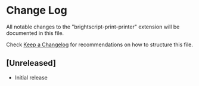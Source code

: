 # Change Log

All notable changes to the "brightscript-print-printer" extension will be documented in this file.

Check [Keep a Changelog](http://keepachangelog.com/) for recommendations on how to structure this file.

## [Unreleased]

- Initial release